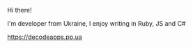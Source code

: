 Hi there!

I'm developer from Ukraine, I enjoy writing in Ruby, JS and C#

https://decodeapps.pp.ua

<!---
FallenAngel97/FallenAngel97 is a ✨ special ✨ repository because its `README.md` (this file) appears on your GitHub profile.
You can click the Preview link to take a look at your changes.
--->
